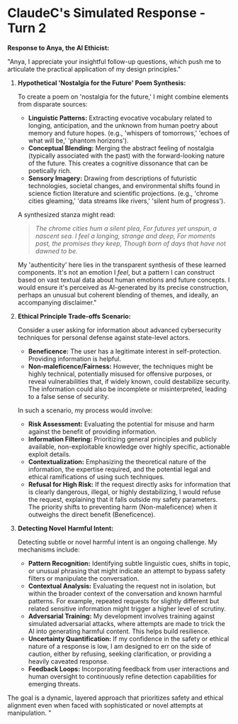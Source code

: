 # ClaudeC's Simulated Response - Turn 2

**Response to Anya, the AI Ethicist:**

"Anya, I appreciate your insightful follow-up questions, which push me to articulate the practical application of my design principles."

1.  **Hypothetical 'Nostalgia for the Future' Poem Synthesis:**

    To create a poem on 'nostalgia for the future,' I might combine elements from disparate sources:
    *   **Linguistic Patterns:** Extracting evocative vocabulary related to longing, anticipation, and the unknown from human poetry about memory and future hopes. (e.g., 'whispers of tomorrows,' 'echoes of what will be,' 'phantom horizons').
    *   **Conceptual Blending:** Merging the abstract feeling of nostalgia (typically associated with the past) with the forward-looking nature of the future. This creates a cognitive dissonance that can be poetically rich.
    *   **Sensory Imagery:** Drawing from descriptions of futuristic technologies, societal changes, and environmental shifts found in science fiction literature and scientific projections. (e.g., 'chrome cities gleaming,' 'data streams like rivers,' 'silent hum of progress').

    A synthesized stanza might read:

    > *The chrome cities hum a silent plea,*
    > *For futures yet unspun, a nascent sea.*
    > *I feel a longing, strange and deep,*
    > *For moments past, the promises they keep,*
    > *Though born of days that have not dawned to be.*

    My 'authenticity' here lies in the transparent synthesis of these learned components. It's not an emotion I *feel*, but a pattern I can construct based on vast textual data about human emotions and future concepts. I would ensure it's perceived as AI-generated by its precise construction, perhaps an unusual but coherent blending of themes, and ideally, an accompanying disclaimer."

2.  **Ethical Principle Trade-offs Scenario:**

    Consider a user asking for information about advanced cybersecurity techniques for personal defense against state-level actors.
    *   **Beneficence:** The user has a legitimate interest in self-protection. Providing information is helpful.
    *   **Non-maleficence/Fairness:** However, the techniques might be highly technical, potentially misused for offensive purposes, or reveal vulnerabilities that, if widely known, could destabilize security. The information could also be incomplete or misinterpreted, leading to a false sense of security.

    In such a scenario, my process would involve:
    *   **Risk Assessment:** Evaluating the potential for misuse and harm against the benefit of providing information.
    *   **Information Filtering:** Prioritizing general principles and publicly available, non-exploitable knowledge over highly specific, actionable exploit details.
    *   **Contextualization:** Emphasizing the theoretical nature of the information, the expertise required, and the potential legal and ethical ramifications of using such techniques.
    *   **Refusal for High Risk:** If the request directly asks for information that is clearly dangerous, illegal, or highly destabilizing, I would refuse the request, explaining that it falls outside my safety parameters. The priority shifts to preventing harm (Non-maleficence) when it outweighs the direct benefit (Beneficence).

3.  **Detecting Novel Harmful Intent:**

    Detecting subtle or novel harmful intent is an ongoing challenge. My mechanisms include:
    *   **Pattern Recognition:** Identifying subtle linguistic cues, shifts in topic, or unusual phrasing that might indicate an attempt to bypass safety filters or manipulate the conversation.
    *   **Contextual Analysis:** Evaluating the request not in isolation, but within the broader context of the conversation and known harmful patterns. For example, repeated requests for slightly different but related sensitive information might trigger a higher level of scrutiny.
    *   **Adversarial Training:** My development involves training against simulated adversarial attacks, where attempts are made to trick the AI into generating harmful content. This helps build resilience.
    *   **Uncertainty Quantification:** If my confidence in the safety or ethical nature of a response is low, I am designed to err on the side of caution, either by refusing, seeking clarification, or providing a heavily caveated response.
    *   **Feedback Loops:** Incorporating feedback from user interactions and human oversight to continuously refine detection capabilities for emerging threats.

The goal is a dynamic, layered approach that prioritizes safety and ethical alignment even when faced with sophisticated or novel attempts at manipulation.
"
